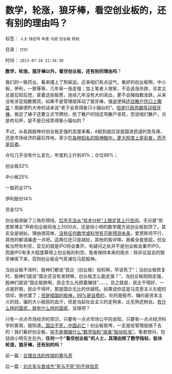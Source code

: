 # 数学，轮涨，狼牙棒，看空创业板的，还有别的理由吗？

标签： `人士` `钱还骂` `年度` `马屁` `创业板` `财经` 

目录： `打印`

时间： `2013-07-16 22:34:30`

**数学，轮涨，狼牙棒以外，看空创业板，还有别的理由吗**？

我们的一致药业，看来撞上了狗屎运。近来咱们有点运气，看好的创业板啊，中小板，伊利，一致等等，几年来一涨走强；加上笔者人很笨，不会追涨杀跌，买卖又总是后知后觉，拿着这些股票，连续几年没有大的进出，更不会赌指数涨跌，从来没有涉足指数期货。如果不是管理层挥动了狼牙棒，强盗逻辑[还往散户伤口上撒盐](../../../2011/12/28/防左，防贼，防股神.md)！用腓德烈大帝的话来说“老子会乖得象只小猫似的”。[但是行政恶霸挥动狼牙棒](../../../2013/6/8/股市分析的国家标准和监管.md)，做足了婊子还要立贞节牌坊，抢了散户的钱还骂散户该死，您说咱们散户，光是吭句声，是不是已经乖得象小猫似的？

不过，从各路股神对创业板走强的态度来看，A股到底应该是国进民退的急先锋，还是市场经济的最后阵地，至少[在各种知名的股神眼中，更大程度上是前者，而不是后者](../../../2009/8/24/五毛凶猛谁敢为市场公平说话？.md)。

仓位几乎没有什么变化，年度利上升到41%；仓位88%；

创业板32%

中小板25%

一致药业17%

伊利股份14%

资金12%

创业板突破了三角形颈线，[后市无法从“技术分析”上限定其上行空间](../../../2012/1/6/技术分析绝对化的政治意义和股神的奋斗.md)。无论是“凯恩斯博主”声称创业板将涨上2000点，还是徐小明的数学魔方说创业板到顶了，其实全是胡扯。理由很简单，[没有任何数学或科学有可能预测未来](../../../2009/12/2/科学不用于预测，科学家不是预言家，科学不是星相学.md)，爱恩斯坦不行，其他的都请廉虚一点吧。这两位还只是胡扯，其他的股评嘛，我看全是放屁。创业板当然有利空，显见的就是IPO将会重开。有疑问之处并不是创业板会重开IPO，而是IPO有多大程度算得上创业板的利空。笔者保持本来的观点：除非证监会的狼牙棒挥下来，否则创业板会气死诸位马屁股神。

当创业板不涨时，股神们都说“民企（创业板）投机啊，早该死了”；当创业板恢复时，股神们就说“国企还没有发财嘛，创业板怎么能走强？”，当创业板刚刚走强，股神们就说“国企股跌啊，民企怎么光顾着赚钱”……，总之就是，民企干得好，一点是奸商，民企干得坏，那是国企无比的优越性。如果说你这是马克思主义左棍的信仰，倒也罢了；[但是咱国的股神，99%是自费的](../../../2009/8/24/先富起来的五毛义工慈善活动.md)，吃的是股市，赚的是资本主义的钱，骗的大小股民的血汗，但是当起社会主义的走狗来，比毛狗还粉丝。[有什么样的国民，就有什么样的国家](../../../2010/8/31/股民想赚钱就不能做“贪民”.md)，没错吧？

只有一点点市场经济的常识，只要有一点点市场公平的良知，只要有一点点经济科学的客观，就知道[，国企不死，中国必亡](../../../2013/2/11/国企与市场势不两立！明朝政府相信市场，就不需要国企！.md)！创业板若垮，一定是给管理层搞下去的！我们看好创业板，[并不是根据什么“数学指标”或者“板块轮涨”](../../../2012/1/7/“选择命运盒子的技术”和“打破命运盒子的科学”.md)。笔者想问，包括徐小明先生在内，**任何一个“看空创业板”的人士，其理由除了数学指标，板块轮涨，狼牙棒，还有别的吗**？



前一篇：[合理合法的传销的罪与恶](../../../2013/7/16/合理合法的传销的罪与恶.md)

后一篇：[刘志军与曾成杰“死与不死”的不祥信息](../../../2013/7/17/刘志军与曾成杰“死与不死”的不祥信息.md)